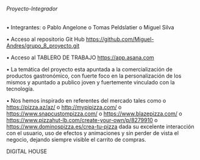 ###### Proyecto-Integrador
• Integrantes: 
o Pablo Angelone 
o Tomas Peldslatier
o Miguel Silva

• Acceso al repositorio Git Hub https://github.com/Miguel-Andres/grupo_8_proyecto.git

 • Acceso al TABLERO DE TRABAJO https://app.asana.com

• La temática del proyecto esta apuntada a la comercialización de productos gastronómico, con fuerte foco en la personalización de los mismos y apuntado a publico joven y fuertemente vinculado con la tecnología.

• Nos hemos inspirado en referentes del mercado tales como o 
https://pizza.az/az/ 
o http://mypipizza.com/
o https://www.snapcustompizza.com/ o
https://www.blazepizza.com/ 
o https://www.pizzahut-lb.com/create-your-own/p/8279910
o https://www.dominospizza.es/crea-tu-pizza 
dada su excelente interacción con el usuario, uso de efectos y animaciones y sin perder de vista el negocio, dejando siempre visible el carrito de compras.

DIGITAL HOUSE
